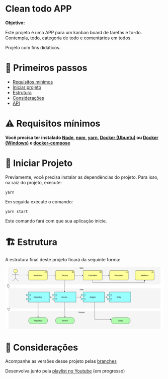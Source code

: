 # Clean todo APP

**Objetivo:**

Este projeto é uma APP para um kanban board de tarefas e to-do. Contempla, todo, categoria de todo e comentários em todos.

Projeto com fins didáticos.

# :footprints: Primeiros passos

- [Requisitos mínimos](#warning-requisitos-mínimos)
- [Iniciar projeto](#runner-iniciar-projeto)
- [Estrutura](#building_construction-estrutura)
- [Considerações](#notebook-considerações)
- [API](https://github.com/jeanmolossi/curly-sniffle)

# :warning: Requisitos mínimos

**Você precisa ter instalado [Node](https://github.com/nodesource/distributions/blob/master/README.md), [npm](https://nodejs.org/en/download/), [yarn](https://classic.yarnpkg.com/lang/en/docs/install/#debian-stable), [Docker (Ubuntu)](https://docs.docker.com/engine/install/ubuntu/) ou [Docker (Windows)](https://docs.docker.com/desktop/windows/install/) e [docker-compose](https://docs.docker.com/compose/install/)**

# :runner: Iniciar Projeto

Previamente, você precisa instalar as dependências do projeto. Para isso, na raiz do projeto, execute:

```shell
yarn
```

Em seguida execute o comando:

```shell
yarn start
```

Este comando fará com que sua aplicação inicie.

# :building_construction: Estrutura

A estrutura final deste projeto ficará da seguinte forma:

![Diagramação do projeto](./docs/estrutura-projeto.png)

# :notebook: Considerações

Acompanhe as versões desse projeto pelas [branches](https://github.com/jeanmolossi/musical-octo-sniffle/branches/active)

Desenvolva junto pela [playlist no Youtube]() (em progresso)
